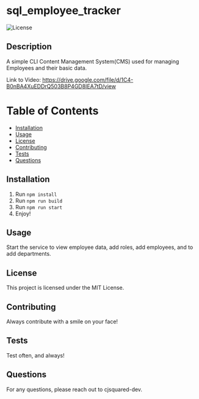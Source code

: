 # sql_employee_tracker

  ![License](https://img.shields.io/badge/license-MIT-blue.svg)

## Description
A simple CLI Content Management System(CMS) used for managing Employees and their basic data.

Link to Video:  https://drive.google.com/file/d/1C4-B0nBA4XuEDDrQ503B8P4GD8IEA7tD/view


# Table of Contents
* [Installation](#installation)
* [Usage](#usage)
* [License](#license)
* [Contributing](#contributing)
* [Tests](#tests)
* [Questions](#questions)

## Installation

1.  Run `npm install`
2.  Run `npm run build`
3.  Run `npm run start`
4.  Enjoy!


## Usage
Start the service to view employee data, add roles, add employees, and to add departments.


## License
This project is licensed under the MIT License.

## Contributing
Always contribute with a smile on your face!

## Tests
Test often, and always!

## Questions
For any questions, please reach out to cjsquared-dev.